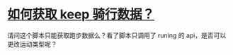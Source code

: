# [如何获取 keep 骑行数据？](https://github.com/yihong0618/gitblog/issues/264)

请问这个脚本只能获取跑步数据么？看了脚本只调用了 runing 的 api，是否可以更改运动类型呢？